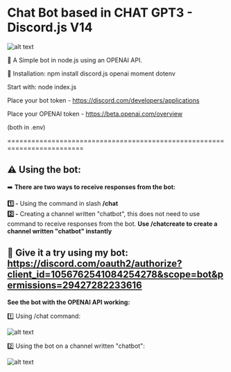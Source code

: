 # Chat Bot based in CHAT GPT3 - Discord.js V14

![alt text](https://media.discordapp.net/attachments/1067228298322653189/1067231590461223013/CHAT_GPT3_-_DISCORD_BOT.png?width=1025&height=359)

🤖 A Simple bot in node.js using an OPENAI API.

🔗 Installation:
npm install discord.js openai moment dotenv

Start with: node index.js

Place your bot token - https://discord.com/developers/applications

Place your OPENAI token - https://beta.openai.com/overview

(both in .env)

=========================================================================
## **⚠️ Using the bot:** 

➡️ **There are two ways to receive responses from the bot:**

**1️⃣ -** Using the command in slash **/chat**<br> 
**2️⃣ -** Creating a channel written "chatbot", this does not need to use command to receive responses from the bot. **Use /chatcreate to create a channel written "chatbot" instantly**

##  🔗 **Give it a try using my bot:** https://discord.com/oauth2/authorize?client_id=1056762541084254278&scope=bot&permissions=29427282233616

**See the bot with the OPENAI API working:**

1️⃣ Using /chat command:

![alt text](https://media.discordapp.net/attachments/876308691341697076/1057841862204997712/chat-openai-overview4.gif)

2️⃣ Using the bot on a channel written "chatbot":

![alt text](https://media.discordapp.net/attachments/1067228298322653189/1067231318036971580/chatbot2.gif)

